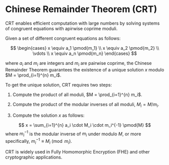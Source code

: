 # Chinese Remainder Theorem (CRT)

CRT enables efficient computation with large numbers by solving systems of congruent equations with apirwise coprime moduli.

Given a set of different congruent equations as follows:

$$
\begin{cases}
x \equiv a_1 \pmod{m_1} \\
x \equiv a_2 \pmod{m_2} \\
\vdots \\
x \equiv a_n \pmod{m_n}
\end{cases}
$$

where $a_i$ and $m_i$ are integers and $m_i$ are pairwise coprime, the Chinese Remainder Theorem guarantees the existence of a unique solution $x$ modulo $M = \prod_{i=1}^{n} m_i$.

To get the unique solution, CRT requires two steps:

1. Compute the product of all moduli, $M = \prod_{i=1}^{n} m_i$.

2. Compute the product of the modular inverses of all moduli, $M_i = M / m_i$.

3. Compute the solution $x$ as follows:

$$
x = \sum_{i=1}^{n} a_i \cdot M_i \cdot m_i^{-1} \pmod{M}
$$
where $m_i^{-1}$ is the modular inverse of $m_i$ under modulo $M$, or more specifically, $m_i^{-1} \equiv M_i \pmod{m_i}$.

CRT is widely used in Fully Homomorphic Encryption (FHE) and other cryptographic applications.
